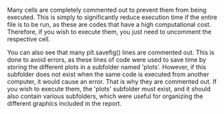 Many cells are completely commented out to prevent them from being executed. This is simply to significantly reduce execution time if the entire file is to be run, as these are codes that have a high computational cost. Therefore, if you wish to execute them, you just need to uncomment the respective cell.

You can also see that many plt.savefig() lines are commented out. This is done to avoid errors, as these lines of code were used to save time by storing the different plots in a subfolder named 'plots'. However, if this subfolder does not exist when the same code is executed from another computer, it would cause an error. That is why they are commented out. If you wish to execute them, the 'plots' subfolder must exist, and it should also contain various subfolders, which were useful for organizing the different graphics included in the report.